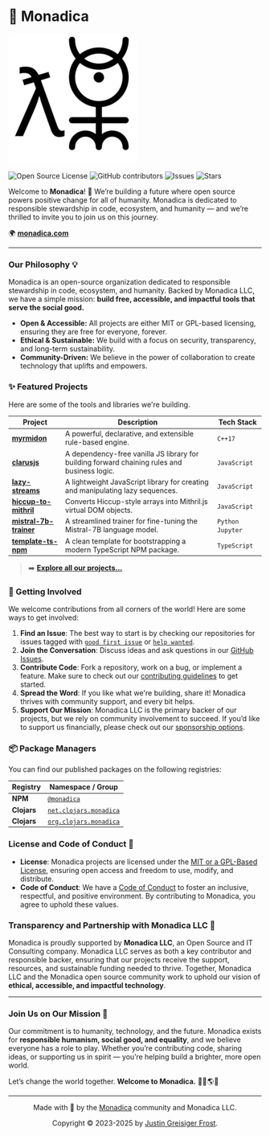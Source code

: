 # 🔮 Monadica

![Monadica Logo](https://raw.githubusercontent.com/monadicarts/monadicarts/main/assets/monadica256.png)

![Open Source License](https://img.shields.io/badge/license-MIT-blue) 
![GitHub contributors](https://img.shields.io/github/contributors/monadicarts/monadicarts) 
![Issues](https://img.shields.io/github/issues/monadicarts/monadicarts) 
![Stars](https://img.shields.io/github/stars/monadicarts/monadicarts?style=social)

Welcome to **Monadica**! 🎉 We’re building a future where open source powers positive change for all of humanity. Monadica is dedicated to responsible stewardship in code, ecosystem, and humanity — and we’re thrilled to invite you to join us on this journey.

🌍 **[monadica.com](https://monadica.com)**

---

### Our Philosophy 💡

Monadica is an open-source organization dedicated to responsible stewardship in code, ecosystem, and humanity. Backed by Monadica LLC, we have a simple mission: **build free, accessible, and impactful tools that serve the social good.**

-   **Open & Accessible:** All projects are either MIT or GPL-based licensing, ensuring they are free for everyone, forever.
-   **Ethical & Sustainable:** We build with a focus on security, transparency, and long-term sustainability.
-   **Community-Driven:** We believe in the power of collaboration to create technology that uplifts and empowers.

### ✨ Featured Projects

Here are some of the tools and libraries we're building.

| Project | Description | Tech Stack |
|---|---|---|
| **[myrmidon](https://github.com/monadicarts/myrmidon)** | A powerful, declarative, and extensible rule-based engine. | `C++17` |
| **[clarusjs](https://github.com/monadicarts/clarusjs)** | A dependency-free vanilla JS library for building forward chaining rules and business logic. | `JavaScript` |
| **[lazy-streams](https://github.com/monadicarts/lazy-streams)** | A lightweight JavaScript library for creating and manipulating lazy sequences. | `JavaScript` |
| **[hiccup-to-mithril](https://github.com/monadicarts/hiccup-to-mithril)** | Converts Hiccup-style arrays into Mithril.js virtual DOM objects. | `JavaScript` |
| **[mistral-7b-trainer](https://github.com/monadicarts/mistral-7b-trainer)** | A streamlined trainer for fine-tuning the Mistral-7B language model. | `Python` `Jupyter` |
| **[template-ts-npm](https://github.com/monadicarts/template-ts-npm)** | A clean template for bootstrapping a modern TypeScript NPM package. | `TypeScript` |

> ➡️ **[Explore all our projects...](https://github.com/orgs/monadicarts/repositories)**

### 🤝 Getting Involved

We welcome contributions from all corners of the world! Here are some ways to get involved:

1.  **Find an Issue**: The best way to start is by checking our repositories for issues tagged with [`good first issue`](https://github.com/search?q=org%3Amonadicarts+is%3Aopen+label%3A%22good+first+issue%22) or [`help wanted`](https://github.com/search?q=org%3Amonadicarts+is%3Aopen+label%3A%22help+wanted%22).
2.  **Join the Conversation**: Discuss ideas and ask questions in our [GitHub Issues](https://github.com/monadicarts/monadicarts/issues).
3.  **Contribute Code**: Fork a repository, work on a bug, or implement a feature. Make sure to check out our [contributing guidelines](https://github.com/monadicarts/monadicarts/blob/main/CONTRIBUTING.md) to get started.
4.  **Spread the Word**: If you like what we're building, share it! Monadica thrives with community support, and every bit helps.
5.  **Support Our Mission**: Monadica LLC is the primary backer of our projects, but we rely on community involvement to succeed. If you’d like to support us financially, please check out our [sponsorship options](https://github.com/sponsors/monadicarts).

### 📦 Package Managers

You can find our published packages on the following registries:

| Registry | Namespace / Group |
|---|---|
| **NPM** | [`@monadica`](https://www.npmjs.com/search?q=%40monadica) |
| **Clojars** | [`net.clojars.monadica`](https://clojars.org/groups/net.clojars.monadica) |
| **Clojars** | [`org.clojars.monadica`](https://clojars.org/groups/org.clojars.monadica) |

### License and Code of Conduct 📜

-   **License**: Monadica projects are licensed under the [MIT or a GPL-Based License](https://opensource.org/licenses), ensuring open access and freedom to use, modify, and distribute.
-   **Code of Conduct**: We have a [Code of Conduct](https://github.com/monadicarts/monadicarts/blob/main/CODE_OF_CONDUCT.md) to foster an inclusive, respectful, and positive environment. By contributing to Monadica, you agree to uphold these values.

### Transparency and Partnership with Monadica LLC 💼

Monadica is proudly supported by **Monadica LLC**, an Open Source and IT Consulting company. Monadica LLC serves as both a key contributor and responsible backer, ensuring that our projects receive the support, resources, and sustainable funding needed to thrive. Together, Monadica LLC and the Monadica open source community work to uphold our vision of **ethical, accessible, and impactful technology**.

---

### Join Us on Our Mission 🌱

Our commitment is to humanity, technology, and the future. Monadica exists for **responsible humanism, social good, and equality**, and we believe everyone has a role to play. Whether you’re contributing code, sharing ideas, or supporting us in spirit — you’re helping build a brighter, more open world.

Let’s change the world together. **Welcome to Monadica.** 🧑‍💻🌎💡

---

<p align="center">
Made with 💖 by the <a href="https://monadica.com">Monadica</a> community and Monadica LLC.
</p>
<p align="center">
Copyright © 2023-2025 by <a href="https://jdfio.com">Justin Greisiger Frost</a>.
</p>
